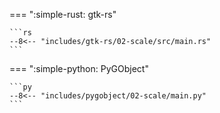 === ":simple-rust: gtk-rs"

    ```rs
    --8<-- "includes/gtk-rs/02-scale/src/main.rs"
    ```

=== ":simple-python: PyGObject"

    ```py
    --8<-- "includes/pygobject/02-scale/main.py"
    ```
